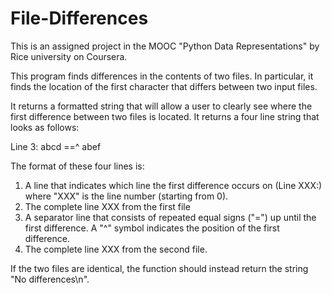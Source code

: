 # File-Differences
This is an assigned project in the MOOC "Python Data Representations" by Rice university on Coursera.

This program finds differences in the contents of two files. In particular, it finds the location of the first character that differs between two input files. 

It returns a formatted string that will allow a user to clearly see where the first difference between two files is located. It returns a four line string that looks as follows:

Line 3:
abcd
==^
abef


The format of these four lines is:

1) A line that indicates which line the first difference occurs on (Line XXX:) where "XXX" is the line number (starting from 0).
2) The complete line XXX from the first file
3) A separator line that consists of repeated equal signs ("=") up until the first difference. A "^" symbol indicates the position of the first difference.
4) The complete line XXX from the second file.

If the two files are identical, the function should instead return the string "No differences\n".
